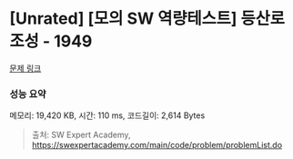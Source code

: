 # [Unrated] [모의 SW 역량테스트] 등산로 조성 - 1949 

[문제 링크](https://swexpertacademy.com/main/code/problem/problemDetail.do?contestProbId=AV5PoOKKAPIDFAUq) 

### 성능 요약

메모리: 19,420 KB, 시간: 110 ms, 코드길이: 2,614 Bytes



> 출처: SW Expert Academy, https://swexpertacademy.com/main/code/problem/problemList.do